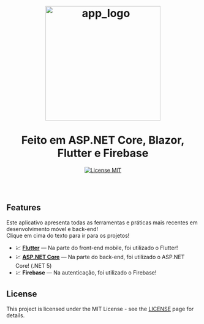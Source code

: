 <h1 align="center">
  <br>
    <img src="https://cit336.malorieaaron.com/public/images/to_do_list_logo.png" alt="app_logo" width="300">
  <br>
  <br>
  Feito em ASP.NET Core, Blazor, Flutter e Firebase
  </h1>
  
  <p align="center">
    <a href="https://opensource.org/licenses/MIT">
      <img src="https://img.shields.io/badge/License-MIT-blue.svg" alt="License MIT">
    </a>
  </p>
  <br>
  <br>
  
  ## Features
  [//]: # (Add the features of your project here:)
  Este aplicativo apresenta todas as ferramentas e práticas mais recentes em desenvolvimento móvel e back-end!<br>
  Clique em cima do texto para ir para os projetos!
  
  - 💹 [**Flutter**](https://github.com/bernardoveras/todo-app-mobile) — Na parte do front-end mobile, foi utilizado o Flutter!
  - 💹 [**ASP.NET Core**](https://github.com/bernardoveras/todo-app-backend) — Na parte do back-end, foi utilizado o ASP.NET Core! (.NET 5)
  - 💹 **Firebase** — Na autenticação, foi utilizado o Firebase!
  
  ## License
  
  This project is licensed under the MIT License - see the [LICENSE](https://opensource.org/licenses/MIT) page for details.
